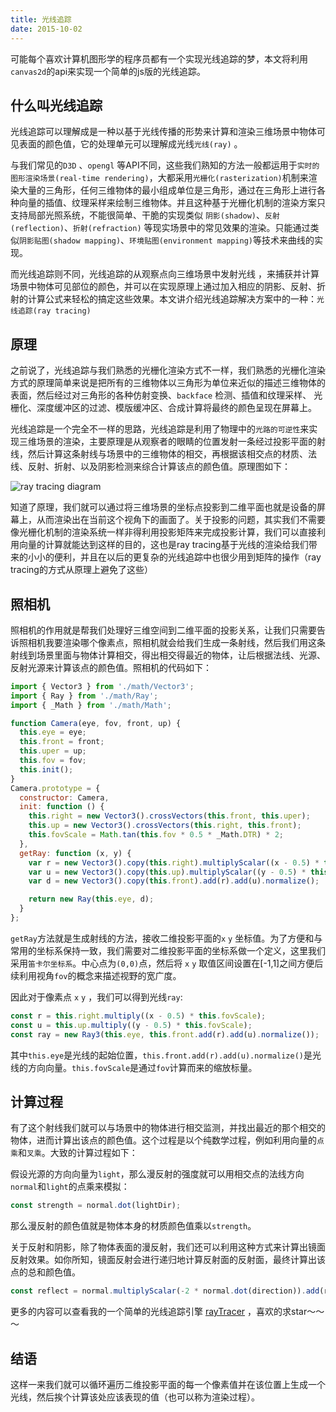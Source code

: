 ```yaml
---
title: 光线追踪
date: 2015-10-02
---
```



可能每个喜欢计算机图形学的程序员都有一个实现光线追踪的梦，本文将利用`canvas2d`的api来实现一个简单的js版的光线追踪。

## 什么叫光线追踪

光线追踪可以理解成是一种以基于光线传播的形势来计算和渲染三维场景中物体可见表面的颜色值，它的处理单元可以理解成光线`光线(ray)` 。

与我们常见的`D3D` 、`opengl` 等API不同，这些我们熟知的方法一般都运用于`实时的图形渲染场景(real-time rendering)`，大都采用`光栅化(rasterization)`机制来渲染大量的三角形，任何三维物体的最小组成单位是三角形，通过在三角形上进行各种向量的插值、纹理采样来绘制三维物体。并且这种基于光栅化机制的渲染方案只支持局部光照系统，不能很简单、干脆的实现类似 `阴影(shadow)`、`反射(reflection)`、`折射(refraction)` 等现实场景中的常见效果的渲染。只能通过类似`阴影贴图(shadow mapping)`、`环境贴图(environment mapping)`等技术来曲线的实现。

而光线追踪则不同，光线追踪的从观察点向三维场景中发射光线 ，来捕获并计算场景中物体可见部位的颜色，并可以在实现原理上通过加入相应的阴影、反射、折射的计算公式来轻松的搞定这些效果。本文讲介绍光线追踪解决方案中的一种：`光线追踪(ray tracing)` 

## 原理 

之前说了，光线追踪与我们熟悉的光栅化渲染方式不一样，我们熟悉的光栅化渲染方式的原理简单来说是把所有的三维物体以三角形为单位来近似的描述三维物体的表面，然后经过对三角形的各种仿射变换、`backface` 检测、插值和纹理采样、 光栅化、深度缓冲区的过滤、模版缓冲区、合成计算将最终的颜色呈现在屏幕上。

光线追踪是一个完全不一样的思路，光线追踪是利用了物理中的`光路的可逆性`来实现三维场景的渲染，主要原理是从观察者的眼睛的位置发射一条经过投影平面的射线，然后计算这条射线与场景中的三维物体的相交，再根据该相交点的材质、法线、反射、折射、以及阴影检测来综合计算该点的颜色值。原理图如下：

![ray tracing diagram][ray-tracing]



知道了原理，我们就可以通过将三维场景的坐标点投影到二维平面也就是设备的屏幕上，从而渲染出在当前这个视角下的画面了。关于投影的问题，其实我们不需要像光栅化机制的渲染系统一样非得利用投影矩阵来完成投影计算，我们可以直接利用向量的计算就能达到这样的目的，这也是ray tracing基于光线的渲染给我们带来的小小的便利，并且在以后的更复杂的光线追踪中也很少用到矩阵的操作（ray tracing的方式从原理上避免了这些）



## 照相机

照相机的作用就是帮我们处理好三维空间到二维平面的投影关系，让我们只需要告诉照相机我要渲染哪个像素点，照相机就会给我们生成一条射线，然后我们用这条射线到场景里面与物体计算相交，得出相交得最近的物体，让后根据法线、光源、反射光源来计算该点的颜色值。照相机的代码如下：

```js
import { Vector3 } from './math/Vector3';
import { Ray } from './math/Ray';
import { _Math } from './math/Math';

function Camera(eye, fov, front, up) {
  this.eye = eye;
  this.front = front;
  this.uper = up;
  this.fov = fov;
  this.init();
}
Camera.prototype = {
  constructor: Camera,
  init: function () {
    this.right = new Vector3().crossVectors(this.front, this.uper);
    this.up = new Vector3().crossVectors(this.right, this.front);
    this.fovScale = Math.tan(this.fov * 0.5 * _Math.DTR) * 2;
  },
  getRay: function (x, y) {
    var r = new Vector3().copy(this.right).multiplyScalar((x - 0.5) * this.fovScale);
    var u = new Vector3().copy(this.up).multiplyScalar((y - 0.5) * this.fovScale);
    var d = new Vector3().copy(this.front).add(r).add(u).normalize();

    return new Ray(this.eye, d);
  }
};
```

`getRay`方法就是生成射线的方法，接收二维投影平面的`x` `y` 坐标值。为了方便和与常用的坐标系保持一致，我们需要对二维投影平面的坐标系做一个定义，这里我们采用`笛卡尔坐标系`。中心点为`(0,0)`点，然后将 `x` `y` 取值区间设置在[-1,1]之间方便后续利用视角`fov`的概念来描述视野的宽广度。

因此对于像素点 `x` `y` ，我们可以得到光线`ray`:

```js
const r = this.right.multiply((x - 0.5) * this.fovScale);
const u = this.up.multiply((y - 0.5) * this.fovScale);
const ray = new Ray3(this.eye, this.front.add(r).add(u).normalize());
```

其中`this.eye`是光线的起始位置，`this.front.add(r).add(u).normalize()`是光线的方向向量。`this.fovScale`是通过`fov`计算而来的缩放标量。



## 计算过程

有了这个射线我们就可以与场景中的物体进行相交监测，并找出最近的那个相交的物体，进而计算出该点的颜色值。这个过程是以个纯数学过程，例如利用向量的`点乘`和`叉乘`。大致的计算过程如下：

假设光源的方向向量为`light`，那么漫反射的强度就可以用相交点的法线方向`normal`和`light`的点乘来模拟：

```js
const strength = normal.dot(lightDir);
```

那么漫反射的颜色值就是物体本身的材质颜色值乘以`strength`。

关于反射和阴影，除了物体表面的漫反射，我们还可以利用这种方式来计算出镜面反射效果。如你所知，镜面反射会进行递归地计算反射面的反射面，最终计算出该点的总和颜色值。

```js
const reflect = normal.multiplyScalar(-2 * normal.dot(direction)).add(ray.direction)
```

更多的内容可以查看我的一个简单的光线追踪引擎 [rayTracer][rayTracer] ，喜欢的求star～～～



## 结语

这样一来我们就可以循环遍历二维投影平面的每一个像素值并在该位置上生成一个光线，然后挨个计算该处应该表现的值（也可以称为渲染过程）。

[ray-tracing]: https://jasonchen1982.github.io/blog/pictures/raytracing/raytracediagram.png	"ray tracing diagram"
[rayTracer]: https://github.com/jasonChen1982/rayTracer	"ray tracing engine"

